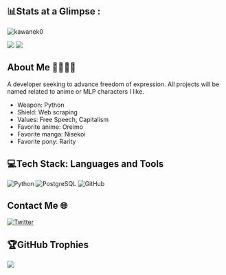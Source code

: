 ## 📊Stats at a Glimpse :
<p align="left"> <img src="https://komarev.com/ghpvc/?username=kawanek0&label=Profile%20views&color=yellow&style=flat" alt="kawanek0" /> </p>

![](https://github-readme-stats.vercel.app/api?username=kawanek0&theme=highcontrast&hide_border=true&bg_color=0D1117&include_all_commits=false&count_private=false)
![](https://github-readme-stats.vercel.app/api/top-langs/?username=kawanek0&theme=highcontrast&hide_border=true&bg_color=0D1117&include_all_commits=false&count_private=false&layout=compact)




## About Me 👨‍💼👨‍💻
 
<p>A developer seeking to advance freedom of expression. All projects will be named related to anime or MLP characters I like.</p>

- Weapon: Python
- Shield: Web scraping
- Values: Free Speech, Capitalism
- Favorite anime: Oreimo
- Favorite manga: Nisekoi
- Favorite pony: Rarity




## 💻Tech Stack: Languages and Tools
 
![Python](https://img.shields.io/badge/python-5b96c8?style=for-the-badge&logo=python&logoColor=fdfd96)
![PostgreSQL](https://img.shields.io/badge/postgresql-%2307405e.svg?style=for-the-badge&logo=postgresql&logoColor=fdfd96)
![GitHub](https://img.shields.io/badge/GitHub-100000?style=for-the-badge&logo=github&logoColor=fdfd96)




## Contact Me 🌐 

[![Twitter](https://img.shields.io/badge/Twitter-1DA1F2?style=for-the-badge&logo=twitter&logoColor=white)](https://twitter.com/shivankudaywal)




## 🏆GitHub Trophies
![](https://github-profile-trophy.vercel.app/?username=kawanek0&theme=radical&no-frame=false&no-bg=false&margin-w=4)
